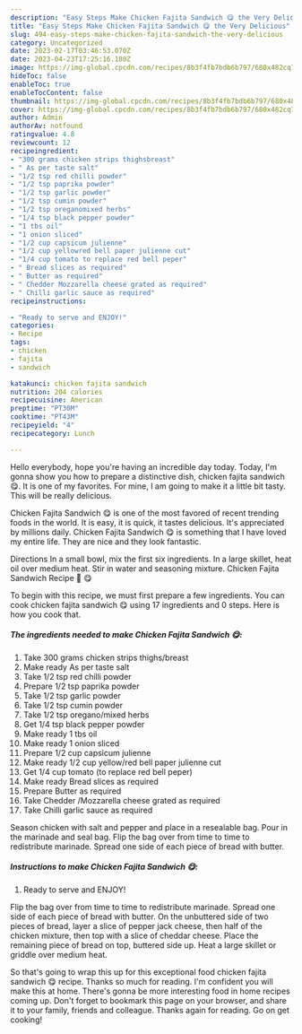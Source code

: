```yaml
---
description: "Easy Steps Make Chicken Fajita Sandwich 😋 the Very Delicious"
title: "Easy Steps Make Chicken Fajita Sandwich 😋 the Very Delicious"
slug: 494-easy-steps-make-chicken-fajita-sandwich-the-very-delicious
category: Uncategorized
date: 2023-02-17T03:46:53.070Z
date: 2023-04-23T17:25:16.180Z
image: https://img-global.cpcdn.com/recipes/8b3f4fb7bdb6b797/680x482cq70/chicken-fajita-sandwich-recipe-main-photo.jpg
hideToc: false
enableToc: true
enableTocContent: false
thumbnail: https://img-global.cpcdn.com/recipes/8b3f4fb7bdb6b797/680x482cq70/chicken-fajita-sandwich-recipe-main-photo.jpg
cover: https://img-global.cpcdn.com/recipes/8b3f4fb7bdb6b797/680x482cq70/chicken-fajita-sandwich-recipe-main-photo.jpg
author: Admin
authorAv: notfound
ratingvalue: 4.8
reviewcount: 12
recipeingredient:
- "300 grams chicken strips thighsbreast"
- " As per taste salt"
- "1/2 tsp red chilli powder"
- "1/2 tsp paprika powder"
- "1/2 tsp garlic powder"
- "1/2 tsp cumin powder"
- "1/2 tsp oreganomixed herbs"
- "1/4 tsp black pepper powder"
- "1 tbs oil"
- "1 onion sliced"
- "1/2 cup capsicum julienne"
- "1/2 cup yellowred bell paper julienne cut"
- "1/4 cup tomato to replace red bell peper"
- " Bread slices as required"
- " Butter as required"
- " Chedder Mozzarella cheese grated as required"
- " Chilli garlic sauce as required"
recipeinstructions:

- "Ready to serve and ENJOY!"
categories:
- Recipe
tags:
- chicken
- fajita
- sandwich

katakunci: chicken fajita sandwich 
nutrition: 204 calories
recipecuisine: American
preptime: "PT30M"
cooktime: "PT43M"
recipeyield: "4"
recipecategory: Lunch

---
```



Hello everybody, hope you're having an incredible day today. Today, I'm gonna show you how to prepare a distinctive dish, chicken fajita sandwich 😋. It is one of my favorites. For mine, I am going to make it a little bit tasty. This will be really delicious.

Chicken Fajita Sandwich 😋 is one of the most favored of recent trending foods in the world. It is easy, it is quick, it tastes delicious. It's appreciated by millions daily. Chicken Fajita Sandwich 😋 is something that I have loved my entire life. They are nice and they look fantastic.

Directions In a small bowl, mix the first six ingredients. In a large skillet, heat oil over medium heat. Stir in water and seasoning mixture. Chicken Fajita Sandwich Recipe 🥪 😋


To begin with this recipe, we must first prepare a few ingredients. You can cook chicken fajita sandwich 😋 using 17 ingredients and 0 steps. Here is how you cook that.

<!--inarticleads1-->

##### The ingredients needed to make Chicken Fajita Sandwich 😋:

1. Take 300 grams chicken strips thighs/breast
1. Make ready  As per taste salt
1. Take 1/2 tsp red chilli powder
1. Prepare 1/2 tsp paprika powder
1. Take 1/2 tsp garlic powder
1. Take 1/2 tsp cumin powder
1. Take 1/2 tsp oregano/mixed herbs
1. Get 1/4 tsp black pepper powder
1. Make ready 1 tbs oil
1. Make ready 1 onion sliced
1. Prepare 1/2 cup capsicum julienne
1. Make ready 1/2 cup yellow/red bell paper julienne cut
1. Get 1/4 cup tomato (to replace red bell peper)
1. Make ready  Bread slices as required
1. Prepare  Butter as required
1. Take  Chedder /Mozzarella cheese grated as required
1. Take  Chilli garlic sauce as required


Season chicken with salt and pepper and place in a resealable bag. Pour in the marinade and seal bag. Flip the bag over from time to time to redistribute marinade. Spread one side of each piece of bread with butter. 

<!--inarticleads2-->

##### Instructions to make Chicken Fajita Sandwich 😋:


1. Ready to serve and ENJOY!

Flip the bag over from time to time to redistribute marinade. Spread one side of each piece of bread with butter. On the unbuttered side of two pieces of bread, layer a slice of pepper jack cheese, then half of the chicken mixture, then top with a slice of cheddar cheese. Place the remaining piece of bread on top, buttered side up. Heat a large skillet or griddle over medium heat. 

So that's going to wrap this up for this exceptional food chicken fajita sandwich 😋 recipe. Thanks so much for reading. I'm confident you will make this at home. There's gonna be more interesting food in home recipes coming up. Don't forget to bookmark this page on your browser, and share it to your family, friends and colleague. Thanks again for reading. Go on get cooking!
